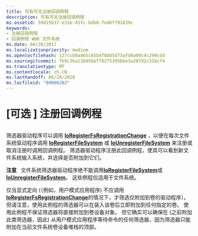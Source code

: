 ```yaml
---
title: 可有可无注册回调例程
description: 可有可无注册回调例程
ms.assetid: 59d15b37-e31e-45fc-bdb0-fed6f791839c
keywords:
- 注册回调例程
- 回调例程 WDK 文件系统
ms.date: 04/20/2017
ms.localizationpriority: medium
ms.openlocfilehash: 127ccb0a465c65b4f8dd5d73afd0a09c4c299cdd
ms.sourcegitcommit: 7b9c3ba12b05bbf78275395bbe3a287d2c31bcf4
ms.translationtype: MT
ms.contentlocale: zh-CN
ms.lasthandoff: 08/28/2020
ms.locfileid: "89066282"
---
```

# <a name="optional-registering-callback-routines"></a>\[可选 \] 注册回调例程


## <span id="ddk_registering_callback_routines_if"></span><span id="DDK_REGISTERING_CALLBACK_ROUTINES_IF"></span>


筛选器驱动程序可以调用 [**IoRegisterFsRegistrationChange**](/windows-hardware/drivers/ddi/ntifs/nf-ntifs-ioregisterfsregistrationchange) ，以便在每次文件系统驱动程序调用 [**IoRegisterFileSystem**](/windows-hardware/drivers/ddi/ntifs/nf-ntifs-ioregisterfilesystem) 或 [**IoUnregisterFileSystem**](/windows-hardware/drivers/ddi/ntifs/nf-ntifs-iounregisterfilesystem) 来注册或取消注册时调用回调例程。 筛选器驱动程序注册此回调例程，使其可以看到新文件系统输入系统，并选择是否附加到它们。

**注意**   文件系统筛选器驱动程序绝不能调用[**IoRegisterFileSystem**](/windows-hardware/drivers/ddi/ntifs/nf-ntifs-ioregisterfilesystem)或[**IoUnregisterFileSystem**](/windows-hardware/drivers/ddi/ntifs/nf-ntifs-iounregisterfilesystem)。 这些例程仅适用于文件系统。

 

仅当显式定向 (（例如，用户模式应用程序) 不应调用 [**IoRegisterFsRegistrationChange**](/windows-hardware/drivers/ddi/ntifs/nf-ntifs-ioregisterfsregistrationchange)的情况下，才筛选仅附加到卷的驱动程序）。 但请注意，使用此例程的筛选器可以在装入该卷后立即附加到任何指定的卷。 使用此例程不保证筛选器将直接附加到卷设备对象。 但它确实可以确保在 (之前附加此类筛选器，因此) 从用户模式应用程序等待命令的任何筛选器，因为筛选器只能附加在当前文件系统卷设备堆栈的顶部。

 

